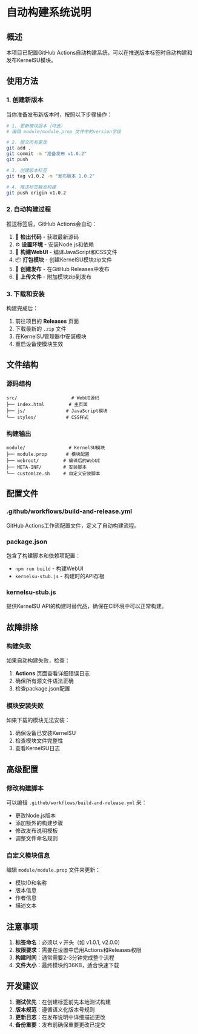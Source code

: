 # 自动构建系统说明

## 概述
本项目已配置GitHub Actions自动构建系统，可以在推送版本标签时自动构建和发布KernelSU模块。

## 使用方法

### 1. 创建新版本
当你准备发布新版本时，按照以下步骤操作：

```bash
# 1. 更新模块版本（可选）
# 编辑 module/module.prop 文件中的version字段

# 2. 提交所有更改
git add .
git commit -m "准备发布 v1.0.2"
git push

# 3. 创建版本标签
git tag v1.0.2 -m "发布版本 1.0.2"

# 4. 推送标签触发构建
git push origin v1.0.2
```

### 2. 自动构建过程
推送标签后，GitHub Actions会自动：

1. 🔄 **检出代码** - 获取最新源码
2. ⚙️ **设置环境** - 安装Node.js和依赖
3. 🔨 **构建WebUI** - 编译JavaScript和CSS文件
4. 📦 **打包模块** - 创建KernelSU模块zip文件
5. 🚀 **创建发布** - 在GitHub Releases中发布
6. 📎 **上传文件** - 附加模块zip到发布

### 3. 下载和安装
构建完成后：

1. 前往项目的 **Releases** 页面
2. 下载最新的 `.zip` 文件
3. 在KernelSU管理器中安装模块
4. 重启设备使模块生效

## 文件结构

### 源码结构
```
src/                    # WebUI源码
├── index.html         # 主页面
├── js/               # JavaScript模块
└── styles/           # CSS样式
```

### 构建输出
```
module/                # KernelSU模块
├── module.prop       # 模块配置
├── webroot/         # 编译后的WebUI
├── META-INF/        # 安装脚本
└── customize.sh     # 自定义安装脚本
```

## 配置文件

### .github/workflows/build-and-release.yml
GitHub Actions工作流配置文件，定义了自动构建流程。

### package.json
包含了构建脚本和依赖项配置：
- `npm run build` - 构建WebUI
- `kernelsu-stub.js` - 构建时的API存根

### kernelsu-stub.js
提供KernelSU API的构建时替代品，确保在CI环境中可以正常构建。

## 故障排除

### 构建失败
如果自动构建失败，检查：
1. **Actions** 页面查看详细错误日志
2. 确保所有源文件语法正确
3. 检查package.json配置

### 模块安装失败
如果下载的模块无法安装：
1. 确保设备已安装KernelSU
2. 检查模块文件完整性
3. 查看KernelSU日志

## 高级配置

### 修改构建脚本
可以编辑 `.github/workflows/build-and-release.yml` 来：
- 更改Node.js版本
- 添加额外的构建步骤
- 修改发布说明模板
- 调整文件命名规则

### 自定义模块信息
编辑 `module/module.prop` 文件来更新：
- 模块ID和名称
- 版本信息
- 作者信息
- 描述文本

## 注意事项

1. **标签命名**：必须以 `v` 开头（如 v1.0.1, v2.0.0）
2. **权限要求**：需要在设置中启用Actions和Releases权限
3. **构建时间**：通常需要2-3分钟完成整个流程
4. **文件大小**：最终模块约36KB，适合快速下载

## 开发建议

1. **测试优先**：在创建标签前先本地测试构建
2. **版本规范**：遵循语义化版本号规则
3. **更新日志**：在发布说明中详细描述更改
4. **备份重要**：发布前确保重要更改已提交